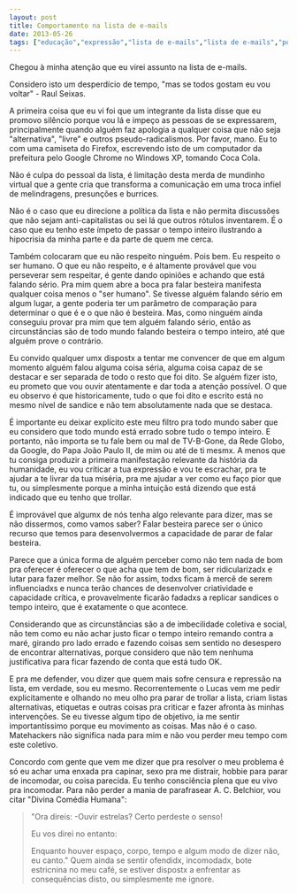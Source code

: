 ```yaml
---
layout: post
title: Comportamento na lista de e-mails
date: 2013-05-26
tags: ["educação","expressão","lista de e-mails","lista de e-mails","política"]
---
```


Chegou à minha atenção que eu virei assunto na lista de e-mails.

Considero isto um desperdício de tempo, "mas se todos gostam eu vou voltar" - Raul Seixas.

<!--more-->

A primeira coisa que eu vi foi que um integrante da lista disse que eu promovo silêncio porque vou lá e impeço as pessoas de se expressarem, principalmente quando alguém faz apologia a qualquer coisa que não seja "alternativa", "livre" e outros pseudo-radicalismos. Por favor, mano. Eu to com uma camiseta do Firefox, escrevendo isto de um computador da prefeitura pelo Google Chrome no Windows XP, tomando Coca Cola.

Não é culpa do pessoal da lista, é limitação desta merda de mundinho virtual que a gente cria que transforma a comunicação em uma troca infiel de melindragens, presunções e burrices.

Não é o caso que eu direcione a política da lista e não permita discussões que não sejam anti-capitalistas ou sei lá que outros rótulos inventarem. É o caso que eu tenho este ímpeto de passar o tempo inteiro ilustrando a hipocrisia da minha parte e da parte de quem me cerca.

Também colocaram que eu não respeito ninguém. Pois bem. Eu respeito o ser humano. O que eu não respeito, e é altamente provável que vou perseverar sem respeitar, é gente dando opiniões e achando que está falando sério. Pra mim quem abre a boca pra falar besteira manifesta qualquer coisa menos o "ser humano". Se tivesse alguém falando sério em algum lugar, a gente poderia ter um parâmetro de comparação para determinar o que é e o que não é besteira. Mas, como ninguém ainda conseguiu provar pra mim que tem alguém falando sério, então as circunstâncias são de todo mundo falando besteira o tempo inteiro, até que alguém prove o contrário.

Eu convido qualquer umx dispostx a tentar me convencer de que em algum momento alguém falou alguma coisa séria, alguma coisa capaz de se destacar e ser separada de todo o resto que foi dito. Se alguém fizer isto, eu prometo que vou ouvir atentamente e dar toda a atenção possível. O que eu observo é que historicamente, tudo o que foi dito e escrito está no mesmo nível de sandice e não tem absolutamente nada que se destaca.

É importante eu deixar explícito este meu filtro pra todo mundo saber que eu considero que todo mundo está errado sobre tudo o tempo inteiro. E portanto, não importa se tu fale bem ou mal de TV-B-Gone, da Rede Globo, da Google, do Papa João Paulo II, de mim ou até de ti mesmx. A menos que tu consiga produzir a primeira manifestação relevante da história da humanidade, eu vou criticar a tua expressão e vou te escrachar, pra te ajudar a te livrar da tua miséria, pra me ajudar a ver como eu faço pior que tu, ou simplesmente porque a minha intuição está dizendo que está indicado que eu tenho que trollar.

É improvável que algumx de nós tenha algo relevante para dizer, mas se não dissermos, como vamos saber? Falar besteira parece ser o único recurso que temos para desenvolvermos a capacidade de parar de falar besteira.

Parece que a única forma de alguém perceber como não tem nada de bom pra oferecer é oferecer o que acha que tem de bom, ser ridicularizadx e lutar para fazer melhor. Se não for assim, todxs ficam à mercê de serem influenciadxs e nunca terão chances de desenvolver criatividade e capacidade crítica, e provavelmente ficarão fadadxs a replicar sandices o tempo inteiro, que é exatamente o que acontece.

Considerando que as circunstâncias são a de imbecilidade coletiva e social, não tem como eu não achar justo ficar o tempo inteiro remando contra a maré, girando pro lado errado e fazendo coisas sem sentido no desespero de encontrar alternativas, porque considero que não tem nenhuma justificativa para ficar fazendo de conta que está tudo OK.

E pra me defender, vou dizer que quem mais sofre censura e repressão na lista, em verdade, sou eu mesmo. Recorrentemente o Lucas vem me pedir explicitamente e olhando no meu olho pra parar de trollar a lista, criam listas alternativas, etiquetas e outras coisas pra criticar e fazer afronta às minhas intervenções. Se eu tivesse algum tipo de objetivo, ia me sentir importantíssimo porque eu movimento as coisas. Mas não é o caso. Matehackers não significa nada para mim e não vou perder meu tempo com este coletivo.

Concordo com gente que vem me dizer que pra resolver o meu problema é só eu achar uma enxada pra capinar, sexo pra me distrair, hobbie para parar de incomodar, ou coisa parecida. Eu tenho consciência plena que eu vivo pra incomodar. Para não perder a mania de parafrasear A. C. Belchior, vou citar "Divina Comédia Humana":
> "Ora direis: -Ouvir estrelas? Certo perdeste o senso!> 
> 
> Eu vos direi no entanto:> 
> 
> Enquanto houver espaço, corpo, tempo e algum modo de dizer não, eu canto."
Quem ainda se sentir ofendidx, incomodadx, bote estricnina no meu café, se estiver dispostx a enfrentar as consequências disto, ou simplesmente me ignore.